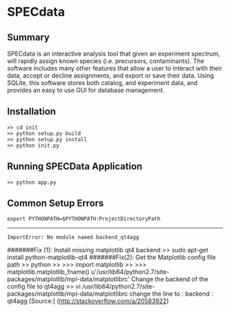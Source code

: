 # SPECdata

## Summary
SPECdata is an interactive analysis tool that given an experiment spectrum, will
rapidly assign known species (i.e. precursors, contaminants). The software
includes many other features that allow a user to interact with their data,
accept or decline assignments, and export or save their data. Using SQLite,
this software stores both catalog, and experiment data, and provides an easy
to use GUI for database management.


## Installation
    >> cd init
    >> python setup.py build
    >> python setup.py install
    >> python init.py

## Running SPECData Application
    >> python app.py


## Common Setup Errors
    export PYTHONPATH=$PYTHONPATH:ProjectDirectoryPath
----------------------------------------------------------
    ImportError: No module named backend_qt4agg
#######Fix (1):
Install missing matplotlib qt4 backend
    >> sudo apt-get install python-matplotlib-qt4
#######Fix(2):
Get the Matplotlib config file path
    >> python
    >> >>> import matplotlib
    >> >>> matplotlib.matplotlib_fname()
    u'/usr/lib64/python2.7/site-packages/matplotlib/mpl-data/matplotlibrc'
Change the backend of the config file to qt4agg
    >> vi /usr/lib64/python2.7/site-packages/matplotlib/mpl-data/matplotlibrc
change the line to :
    backend : qt4agg
[Source:] (http://stackoverflow.com/a/20583922)

